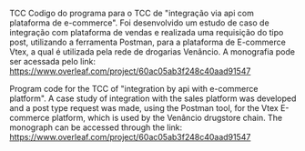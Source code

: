 TCC
Codigo do programa para o TCC de "integração via api com plataforma de e-commerce". Foi desenvolvido um estudo de caso de integração com plataforma de vendas e realizada uma requisição do tipo post, utilizando a ferramenta Postman, para a plataforma de E-commerce Vtex, a qual é utilizada pela rede de drogarias Venâncio. A monografia pode ser acessada pelo link: https://www.overleaf.com/project/60ac05ab3f248c40aad91547

Program code for the TCC of "integration by api with e-commerce platform". A case study of integration with the sales platform was developed and a post type request was made, using the Postman tool, for the Vtex E-commerce platform, which is used by the Venâncio drugstore chain. The monograph can be accessed through the link: https://www.overleaf.com/project/60ac05ab3f248c40aad91547

